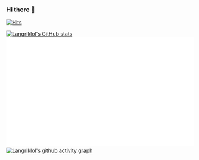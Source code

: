 ### Hi there 👋


[![Hits](https://hits.seeyoufarm.com/api/count/incr/badge.svg?url=https%3A%2F%2Fgithub.com%2Flangriklol%2F&count_bg=%230090FF&title_bg=%23555555&icon=github.svg&icon_color=%23E7E7E7&title=hits&edge_flat=false)](https://hits.seeyoufarm.com)

[![Langriklol's GitHub stats](https://github-readme-stats.vercel.app/api?username=langriklol&count_private=true)](https://github.com/anuraghazra/github-readme-stats) ![](https://github.com/langriklol/github-stats/blob/master/generated/languages.svg) [![Langriklol's github activity graph](https://activity-graph.herokuapp.com/graph?username=langriklol&theme=github)](https://github.com/ashutosh00710/github-readme-activity-graph)

<!--
**Langriklol/Langriklol** is a ✨ _special_ ✨ repository because its `README.md` (this file) appears on your GitHub profile.

Here are some ideas to get you started:

- 🔭 I’m currently working on ...
- 🌱 I’m currently learning ...
- 👯 I’m looking to collaborate on ...
- 🤔 I’m looking for help with ...
- 💬 Ask me about ...
- 📫 How to reach me: ...
- 😄 Pronouns: ...
- ⚡ Fun fact: ...

-->
